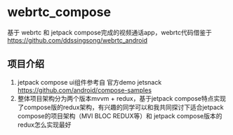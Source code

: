 # webrtc_compose

基于 webrtc 和 jetpack compose完成的视频通话app，webrtc代码借鉴于 https://github.com/ddssingsong/webrtc_android 

## 项目介绍

1. jetpack compose ui组件参考自 官方demo jetsnack https://github.com/android/compose-samples
2. 整体项目架构分为两个版本mvvm + redux，基于jetpack compose特点实现了compose版的redux架构，有兴趣的同学可以和我共同探讨下适合jetpack compose的项目架构（MVI BLOC REDUX等）和 jetpack compose版本的redux怎么实现最好
